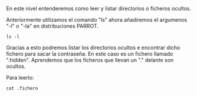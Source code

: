 En este nivel entenderemos como leer y listar directorios o ficheros ocultos.

Anteriormente utilizamos el comando "ls" ahora añadiremos el argumenos "-l" o "-la" en distribuciones PARROT.

```
ls -l
```
Gracias a esto podremos listar los directorios ocultos e encontrar dicho fichero para sacar la contraseña.
En este caso es un fichero llamado ".hidden". 
Aprendemos que los ficheros que llevan un "." delante son ocultos.

Para leerlo:
```
cat .fichero
```

